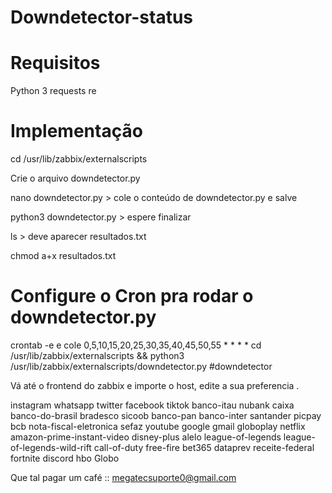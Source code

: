 ﻿# Downdetector-status

# Requisitos
Python 3
requests
re


# Implementação 

cd /usr/lib/zabbix/externalscripts

Crie o arquivo downdetector.py

nano downdetector.py > cole o conteúdo de downdetector.py e salve 

python3 downdetector.py > espere finalizar 

ls > deve aparecer resultados.txt


chmod a+x resultados.txt 


# Configure o Cron pra rodar o downdetector.py

crontab -e      e cole        0,5,10,15,20,25,30,35,40,45,50,55 * * * * cd  /usr/lib/zabbix/externalscripts && python3 /usr/lib/zabbix/externalscripts/downdetector.py #downdetector

Vá até o frontend do zabbix e importe o host, edite a sua preferencia .


instagram
whatsapp
twitter
facebook
tiktok
banco-itau
nubank
caixa
banco-do-brasil
bradesco
sicoob
banco-pan
banco-inter
santander
picpay
bcb
nota-fiscal-eletronica
sefaz
youtube
google
gmail
globoplay
netflix
amazon-prime-instant-video
disney-plus
alelo
league-of-legends
league-of-legends-wild-rift
call-of-duty
free-fire
bet365
dataprev
receite-federal
fortnite
discord
hbo
Globo

Que tal pagar um café ::  megatecsuporte0@gmail.com
